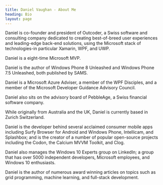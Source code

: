 ```yaml
---
title: Daniel Vaughan - About Me
heading: Bio
layout: page
---
```


Daniel is co-founder and president of Outcoder, a Swiss software and consulting company dedicated to creating best-of-breed user experiences and leading-edge back-end solutions, using the Microsoft stack of technologies-in particular Xamarin, WPF, and UWP.

Daniel is a eight-time Microsoft MVP. 

Daniel is the author of Windows Phone 8 Unleashed and Windows Phone 7.5 Unleashed, both published by SAMS.

Daniel is a Microsoft Azure Adviser, a member of the WPF Disciples, and a member of the Microsoft Developer Guidance Advisory Council.

Daniel also sits on the advisory board of PebbleAge, a Swiss financial software company.

While originally from Australia and the UK, Daniel is currently based in Zurich Switzerland. 

Daniel is the developer behind several acclaimed consumer mobile apps including Surfy Browser for Android and Windows Phone, Intellicam, and Splashbox; and is the creator of a number of popular open-source projects including the Codon, the Calcium MVVM Toolkit, and Clog.

Daniel also manages the Windows 10 Experts group on LinkedIn; a group that has over 5000 independent developers, Microsoft employees, and Windows 10 enthusiasts.

Daniel is the author of numerous award winning articles on topics such as grid programming, machine learning, and full-stack development.